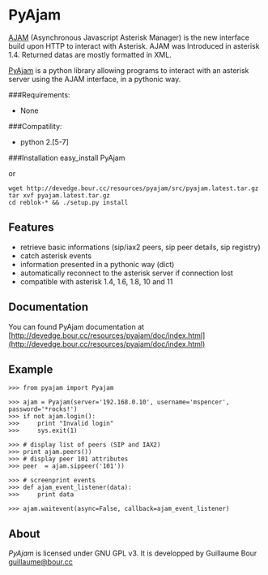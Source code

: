 PyAjam
======

[AJAM](http://www.voip-info.org/wiki/view/Aynchronous+Javascript+Asterisk+Manager+%28AJAM%29) (Asynchronous Javascript Asterisk Manager) is the new interface build upon HTTP to interact with Asterisk. 
AJAM was Introduced in asterisk 1.4. Returned datas are mostly formatted in XML.

[PyAjam](http://devedge.bour.cc/wiki/PyAjam) is a python library allowing
programs to interact with an asterisk server using the AJAM interface, in
a pythonic way.


###Requirements:
* None 

###Compatility:
*	python 2.[5-7]

###Installation
	easy_install PyAjam

or

	wget http://devedge.bour.cc/resources/pyajam/src/pyajam.latest.tar.gz
	tar xvf pyajam.latest.tar.gz
	cd reblok-* && ./setup.py install

Features
--------

* retrieve basic informations (sip/iax2 peers, sip peer details, sip registry)
* catch asterisk events
* information presented in a pythonic way (dict)
* automatically reconnect to the asterisk server if connection lost
* compatible with asterisk 1.4, 1.6, 1.8, 10 and 11

Documentation
-------------

You can found PyAjam documentation at [http://devedge.bour.cc/resources/pyajam/doc/index.html](http://devedge.bour.cc/resources/pyajam/doc/index.html)

Example
-------

	>>> from pyajam import Pyajam

	>>> ajam = Pyajam(server='192.168.0.10', username='mspencer', password='*rocks!')
	>>> if not ajam.login():
	>>>		print "Invalid login"
	>>>		sys.exit(1)

	>>> # display list of peers (SIP and IAX2)
	>>> print ajam.peers())
	>>> # display peer 101 attributes
	>>> peer  = ajam.sippeer('101'))

	>>> # screenprint events
	>>> def ajam_event_listener(data):
	>>>		print data

	>>> ajam.waitevent(async=False, callback=ajam_event_listener)

About
-----

*PyAjam* is licensed under GNU GPL v3.
It is developped by Guillaume Bour <guillaume@bour.cc>
